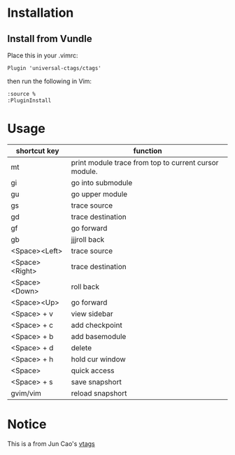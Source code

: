 # Installation
## Install from Vundle
Place this in your .vimrc:
```vim
Plugin 'universal-ctags/ctags'
```
then run the following in Vim:
```bash
:source %
:PluginInstall
```

# Usage
|shortcut key|function|
|------------|--------|
|mt|print module trace from top to current cursor module.
|gi|go into submodule 
|gu|go upper module
|gs|trace source
|gd|trace destination
|gf|go forward
|gb|jjjroll back
|\<Space>\<Left> |trace source 
|\<Space>\<Right>|trace destination 
|\<Space>\<Down> |roll back 
|\<Space>\<Up>   |go forward 
|\<Space> + v   |view sidebar 
|\<Space> + c   |add checkpoint 
|\<Space> + b   |add basemodule 
|\<Space> + d   |delete 
|\<Space> + h   |hold cur window 
|\<Space>       |quick access 
|\<Space> + s   |save snapshort 
|gvim/vim       |reload snapshort

# Notice
This is a from Jun Cao's [vtags](https://www.vim.org/scripts/script.php?script_id=5494)
